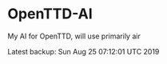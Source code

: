# OpenTTD-AI
My AI for OpenTTD, will use primarily air

Latest backup: Sun Aug 25 07:12:01 UTC 2019
